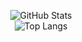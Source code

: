 <p align="center">
  <img src="https://github-readme-stats.vercel.app/api?username=WynstelleID&theme=tokyonight" alt="GitHub Stats" /><br/>
  <img src="https://github-readme-stats.vercel.app/api/top-langs/?username=WynstelleID&layout=compact#gh-dark-mode-only" alt="Top Langs" />
</p>

